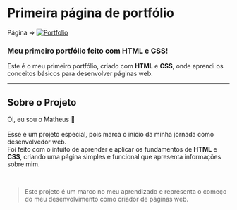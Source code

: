 # Primeira página de portfólio  

Página => [![Portfolio](https://img.shields.io/website-up-down-green-red/http/monip.org.svg)](https://th3uss.github.io/PortifolioSite/)  

### Meu primeiro portfólio feito com HTML e CSS!  

Este é o meu primeiro portfólio, criado com **HTML** e **CSS**, onde aprendi os conceitos básicos para desenvolver páginas web.  

<hr>  

## Sobre o Projeto  
Oi, eu sou o Matheus 👋<br>  
Esse é um projeto especial, pois marca o início da minha jornada como desenvolvedor web.  
Foi feito com o intuito de aprender e aplicar os fundamentos de **HTML** e **CSS**, criando uma página simples e funcional que apresenta informações sobre mim.  

<br>  

> Este projeto é um marco no meu aprendizado e representa o começo do meu desenvolvimento como criador de páginas web.  
